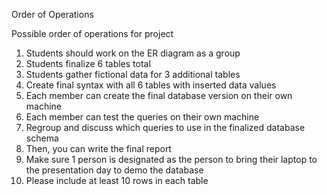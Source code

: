 Order of Operations

Possible order of operations for project

 

1. Students should work on the ER diagram as a group
2. Students finalize 6 tables total
3. Students gather fictional data for 3 additional tables
4. Create final syntax with all 6 tables with inserted data values
5. Each member can create the final database version on their own machine
6. Each member can test the queries on their own machine
7. Regroup and discuss which queries to use in the finalized database schema
8. Then, you can write the final report
9. Make sure 1 person is designated as the person to bring their laptop to the presentation day to demo the database
10. Please include at least 10 rows in each table

